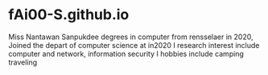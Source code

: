 # fAi00-S.github.io
Miss Nantawan Sanpukdee  degrees in computer from rensselaer in 2020, 
Joined the depart of computer science at in2020
I research interest include computer and network, information security
I hobbies include camping traveling 
